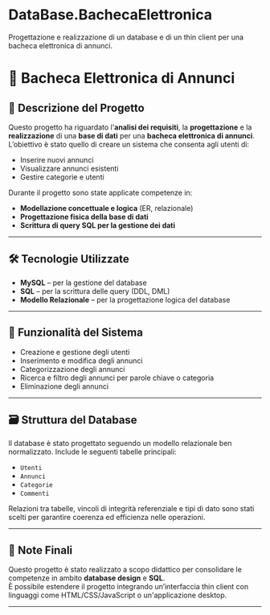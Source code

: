 # DataBase.BachecaElettronica
Progettazione e realizzazione di un database e di un thin client per una bacheca elettronica di annunci.
# 📌 Bacheca Elettronica di Annunci

## 📖 Descrizione del Progetto

Questo progetto ha riguardato l'**analisi dei requisiti**, la **progettazione** e la **realizzazione** di una **base di dati** per una **bacheca elettronica di annunci**.  
L’obiettivo è stato quello di creare un sistema che consenta agli utenti di:

- Inserire nuovi annunci
- Visualizzare annunci esistenti
- Gestire categorie e utenti

Durante il progetto sono state applicate competenze in:

- **Modellazione concettuale e logica** (ER, relazionale)
- **Progettazione fisica della base di dati**
- **Scrittura di query SQL per la gestione dei dati**

---

## 🛠️ Tecnologie Utilizzate

- **MySQL** – per la gestione del database
- **SQL** – per la scrittura delle query (DDL, DML)
- **Modello Relazionale** – per la progettazione logica del database

---

## 🧩 Funzionalità del Sistema

- Creazione e gestione degli utenti
- Inserimento e modifica degli annunci
- Categorizzazione degli annunci
- Ricerca e filtro degli annunci per parole chiave o categoria
- Eliminazione degli annunci

---

## 🗃️ Struttura del Database

Il database è stato progettato seguendo un modello relazionale ben normalizzato. Include le seguenti tabelle principali:

- `Utenti`
- `Annunci`
- `Categorie`
- `Commenti` 

Relazioni tra tabelle, vincoli di integrità referenziale e tipi di dato sono stati scelti per garantire coerenza ed efficienza nelle operazioni.

---

## 📌 Note Finali

Questo progetto è stato realizzato a scopo didattico per consolidare le competenze in ambito **database design** e **SQL**.  
È possibile estendere il progetto integrando un’interfaccia thin client con linguaggi come HTML/CSS/JavaScript o un'applicazione desktop.

---

